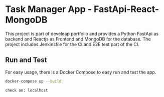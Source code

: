 # Task Manager App - FastApi-React-MongoDB
This project is part of develeap portfolio and provides a Python FastApi as backend and Reactjs as Frontend and MongoDB for the database.
The project includes Jenkinsfile for the CI and E2E test part of the CI.


## Run and Test

For easy usage, there is a Docker Compose to easy run and test the app.
```bash
docker-compose up --build
```
```bash
check on: localhost
```
